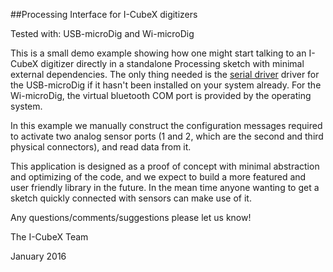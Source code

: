 ##Processing Interface for I-CubeX digitizers 

Tested with: USB-microDig and Wi-microDig

This is a small demo example showing how one might start talking to an I-CubeX digitizer directly in a standalone Processing sketch with minimal external dependencies. The only thing needed is the [serial  driver](https://www.silabs.com/products/mcu/Pages/USBtoUARTBridgeVCPDrivers.aspx) driver for the USB-microDig if it hasn't been installed on your system already. For the Wi-microDig, the virtual bluetooth COM port is provided by the operating system.


In this example we manually construct the configuration messages required to activate two analog sensor ports (1 and 2, which are the second and third physical connectors), and read data from it.

This application is designed as a proof of concept with minimal abstraction and optimizing of the code, and we expect to build a more featured and user friendly library in the future. In the mean time anyone wanting to get a sketch quickly connected with sensors can make use of it.

Any questions/comments/suggestions please let us know!

The I-CubeX Team

January 2016
